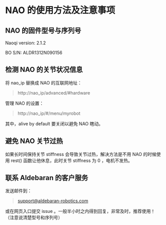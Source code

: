 # NAO 的使用方法及注意事项

## NAO 的固件型号与序列号

Naoqi version:  2.1.2

BO S/N:         ALDR1312N090156

## 检测 NAO 的关节状况信息

将 nao_ip 替换成 NAO 的互联网地址：

> http://nao_ip/advanced/#hardware

管理 NAO 的设置：

> http://nao_ip/#/menu/myrobot

其中，alive by default 要关闭以避免 NAO 瞎动。

## 避免 NAO 关节过热

如果长时间保持关节 stiffness 会导致关节过热，解决方法是不用 NAO 的时候使用 rest() 函数让他休息，此时关节 stiffness 为 0 ，电机不发热。

## 联系 Aldebaran 的客户服务

发送邮件到：

> support@aldebaran-robotics.com

或在网页入口提交 issue 。一般半小时之内得到回复，非常及时，推荐使用！（注意说清楚型号和序列号）
